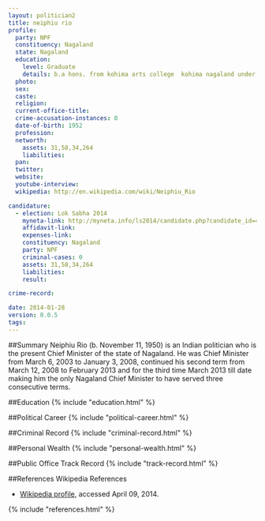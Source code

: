 ```yaml
---
layout: politician2
title: neiphiu rio
profile: 
  party: NPF
  constituency: Nagaland
  state: Nagaland
  education: 
    level: Graduate
    details: b.a hons. from kohima arts college  kohima nagaland under nehu.
  photo: 
  sex: 
  caste: 
  religion: 
  current-office-title: 
  crime-accusation-instances: 0
  date-of-birth: 1952
  profession: 
  networth: 
    assets: 31,58,34,264
    liabilities: 
  pan: 
  twitter: 
  website: 
  youtube-interview: 
  wikipedia: http://en.wikipedia.com/wiki/Neiphiu_Rio

candidature: 
  - election: Lok Sabha 2014
    myneta-link: http://myneta.info/ls2014/candidate.php?candidate_id=407
    affidavit-link: 
    expenses-link: 
    constituency: Nagaland 
    party: NPF
    criminal-cases: 0
    assets: 31,58,34,264
    liabilities: 
    result:  

crime-record: 

date: 2014-01-28
version: 0.0.5
tags: 
---
```

##Summary
Neiphiu Rio (b. November 11, 1950) is an Indian politician who is the present Chief Minister of the state of Nagaland. He was Chief Minister from March 6, 2003 to January 3, 2008, continued his second term from March 12, 2008 to February 2013 and for the third time March 2013 till date making him the only Nagaland Chief Minister to have served three consecutive terms.




##Education
{% include "education.html" %}


##Political Career
{% include "political-career.html" %}


##Criminal Record
{% include "criminal-record.html" %}


##Personal Wealth
{% include "personal-wealth.html" %}


##Public Office Track Record
{% include "track-record.html" %}


##References
Wikipedia References
- [Wikipedia profile]({{page.profile.wikipedia}}), accessed April 09, 2014.



{% include "references.html" %}